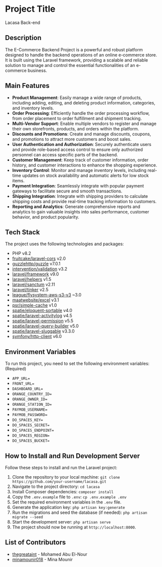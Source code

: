 # Project Title

Lacasa Back-end

## Description
The E-Commerce Backend Project is a powerful and robust platform designed to handle the backend operations of an online e-commerce store. It is built using the Laravel framework, providing a scalable and reliable solution to manage and control the essential functionalities of an e-commerce business.

## Main Features
- **Product Management**: Easily manage a wide range of products, including adding, editing, and deleting product information, categories, and inventory levels.
- **Order Processing**: Efficiently handle the order processing workflow, from order placement to order fulfillment and shipment tracking.
- **Multi-Vendor Support**: Enable multiple vendors to register and manage their own storefronts, products, and orders within the platform.
- **Discounts and Promotions**: Create and manage discounts, coupons, and promotions to attract more customers and boost sales.
- **User Authentication and Authorization**: Securely authenticate users and provide role-based access control to ensure only authorized personnel can access specific parts of the backend.
- **Customer Management**: Keep track of customer information, order history, and customer interactions to enhance the shopping experience.
- **Inventory Control**: Monitor and manage inventory levels, including real-time updates on stock availability and automatic alerts for low stock items.
- **Payment Integration**: Seamlessly integrate with popular payment gateways to facilitate secure and smooth transactions.
- **Shipping Integration**: Integrate with shipping providers to calculate shipping costs and provide real-time tracking information to customers.
- **Reporting and Analytics**: Generate comprehensive reports and analytics to gain valuable insights into sales performance, customer behavior, and product popularity.
## Tech Stack

The project uses the following technologies and packages:

- PHP v8.2
- [fruitcake/laravel-cors](https://github.com/fruitcake/laravel-cors) v2.0
- [guzzlehttp/guzzle](https://github.com/guzzle/guzzle) v7.0.1
- [intervention/validation](https://github.com/Intervention/validation) v3.2
- [laravel/framework](https://github.com/laravel/framework) v9.0
- [laravel/helpers](https://github.com/laravel/helpers) v1.5
- [laravel/sanctum](https://github.com/laravel/sanctum) v2.11
- [laravel/tinker](https://github.com/laravel/tinker) v2.5
- [league/flysystem-aws-s3-v3](https://github.com/thephpleague/flysystem-aws-s3-v3) ~3.0
- [maatwebsite/excel](https://github.com/Maatwebsite/Laravel-Excel) v3.1
- [psr/simple-cache](https://github.com/php-fig/simple-cache) v1.0
- [spatie/eloquent-sortable](https://github.com/spatie/eloquent-sortable) v4.0
- [spatie/laravel-activitylog](https://github.com/spatie/laravel-activitylog) v4.5
- [spatie/laravel-permission](https://github.com/spatie/laravel-permission) v5.5
- [spatie/laravel-query-builder](https://github.com/spatie/laravel-query-builder) v5.0
- [spatie/laravel-sluggable](https://github.com/spatie/laravel-sluggable) v3.3.0
- [symfony/http-client](https://github.com/symfony/http-client) v6.0

## Environment Variables

To run this project, you need to set the following environment variables: (Required)

- `APP_URL=`
- `FRONT_URL=`
- `DASHBOARD_URL=`
- `ORANGE_COUNTRY_ID=`
- `ORANGE_OWNER_ID=`
- `ORANGE_STATION_ID=`
- `PAYMOB_USERNAME=`
- `PAYMOB_PASSWORD=`
- `DO_SPACES_KEY=`
- `DO_SPACES_SECRET=`
- `DO_SPACES_ENDPOINT=`
- `DO_SPACES_REGION=`
- `DO_SPACES_BUCKET=`  
## How to Install and Run Development Server

Follow these steps to install and run the Laravel project:

1. Clone the repository to your local machine:
`git clone https://github.com/your-username/lacasa.git`
2. Navigate to the project directory:
`cd lacasa`
3. Install Composer dependencies:
`composer install`
4. Copy the `.env.example` file to `.env`:
`cp .env.example .env`
5. Set the required environment variables in the `.env` file.
6. Generate the application key:
`php artisan key:generate`
7. Run the migrations and seed the database (if needed):
`php artisan migrate --seed`
8. Start the development server:
`php artisan serve`
9. The project should now be running at `http://localhost:8000`.

## List of Contributors

- [thegreataint](https://github.com/thegreataint) - Mohamed Abu El-Nour
- [minamounir018](https://github.com/minamounir018) - Mina Mounir
